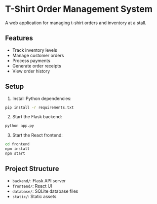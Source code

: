 # T-Shirt Order Management System

A web application for managing t-shirt orders and inventory at a stall.

## Features
- Track inventory levels
- Manage customer orders
- Process payments
- Generate order receipts
- View order history

## Setup
1. Install Python dependencies:
```bash
pip install -r requirements.txt
```

2. Start the Flask backend:
```bash
python app.py
```

3. Start the React frontend:
```bash
cd frontend
npm install
npm start
```

## Project Structure
- `backend/`: Flask API server
- `frontend/`: React UI
- `database/`: SQLite database files
- `static/`: Static assets
